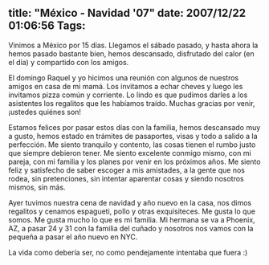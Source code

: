title: "México - Navidad '07"
date: 2007/12/22 01:06:56
Tags: 
---
<p>Vinimos a México por 15 días. Llegamos el sábado pasado, y hasta ahora la hemos pasado bastante bien, hemos descansado, disfrutado del calor (en el día) y compartido con los amigos.</p>

<p>El domingo Raquel y yo hicimos una reunión con algunos de nuestros amigos en casa de mi mamá. Los invitamos a echar cheves y luego les invitamos pizza común y corriente. Lo lindo es que pudimos darles a los asistentes los regalitos que les habíamos traído. Muchas gracias por venir, ¡ustedes quiénes son!</p>

<p>Estamos felices por pasar estos días con la familia, hemos descansado muy a gusto, hemos estado en trámites de pasaportes, visas y todo a salido a la perfección. Me siento tranquilo y contento, las cosas tienen el rumbo justo que siempre debieron tener. Me siento excelente conmigo mismo, con mi pareja, con mi familia y los planes por venir en los próximos años. Me siento feliz y satisfecho de saber escoger a mis amistades, a la gente que nos rodea, sin pretenciones, sin intentar aparentar cosas y siendo nosotros mismos, sin más.</p>

<p>Ayer tuvimos nuestra cena de navidad y año nuevo en la casa, nos dimos regalitos y cenamos espagueti, pollo y otras exquisiteces. Me gusta lo que somos. Me gusta mucho lo que es mi familia. Mi hermana se va a Phoenix, AZ, a pasar 24 y 31 con la familia del cuñado y nosotros nos vamos con la pequeña a pasar el año nuevo en NYC.</p>

<p>La vida como debería ser, no como pendejamente intentaba que fuera :)</p>
